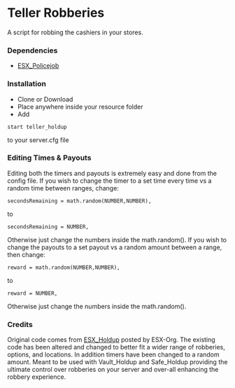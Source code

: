 # Teller Robberies
A script for robbing the cashiers in your stores.

### Dependencies
- [ESX_Policejob](https://github.com/ESX-Org/esx_policejob)

### Installation
- Clone or Download
- Place anywhere inside your resource folder
- Add
```
start teller_holdup
```
to your server.cfg file

### Editing Times & Payouts
Editing both the timers and payouts is extremely easy and done from the config file. If you wish to change the timer to a set time every time vs a random time between ranges, change:

```
secondsRemaining = math.random(NUMBER,NUMBER),
```

to

```
secondsRemaining = NUMBER,
```

Otherwise just change the numbers inside the math.random(). If you wish to change the payouts to a set payout vs a random amount between a range, then change:

```
reward = math.random(NUMBER,NUMBER),
```

to

```
reward = NUMBER,
```

Otherwise just change the numbers inside the math.random().

### Credits
Original code comes from [ESX_Holdup](https://github.com/ESX-Org/esx_holdup) posted by ESX-Org. The existing code has been altered and changed to better fit a wider range of robberies, options, and locations. In addition timers have been changed to a random amount. Meant to be used with Vault_Holdup and Safe_Holdup providing the ultimate control over robberies on your server and over-all enhancing the robbery experience.  
